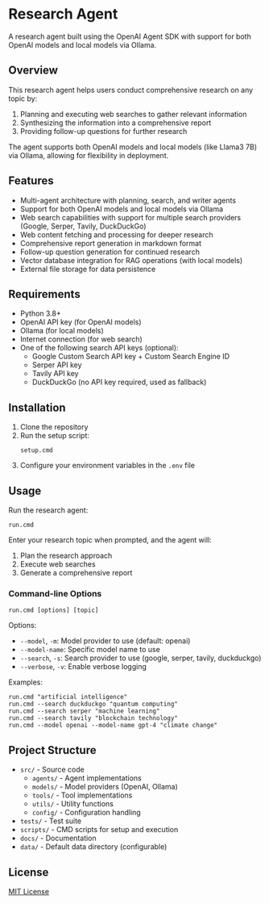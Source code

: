 # Research Agent

A research agent built using the OpenAI Agent SDK with support for both OpenAI models and local models via Ollama.

## Overview

This research agent helps users conduct comprehensive research on any topic by:
1. Planning and executing web searches to gather relevant information
2. Synthesizing the information into a comprehensive report
3. Providing follow-up questions for further research

The agent supports both OpenAI models and local models (like Llama3 7B) via Ollama, allowing for flexibility in deployment.

## Features

- Multi-agent architecture with planning, search, and writer agents
- Support for both OpenAI models and local models via Ollama
- Web search capabilities with support for multiple search providers (Google, Serper, Tavily, DuckDuckGo)
- Web content fetching and processing for deeper research
- Comprehensive report generation in markdown format
- Follow-up question generation for continued research
- Vector database integration for RAG operations (with local models)
- External file storage for data persistence

## Requirements

- Python 3.8+
- OpenAI API key (for OpenAI models)
- Ollama (for local models)
- Internet connection (for web search)
- One of the following search API keys (optional):
  - Google Custom Search API key + Custom Search Engine ID
  - Serper API key
  - Tavily API key
  - DuckDuckGo (no API key required, used as fallback)

## Installation

1. Clone the repository
2. Run the setup script:
   ```
   setup.cmd
   ```
3. Configure your environment variables in the `.env` file

## Usage

Run the research agent:
```
run.cmd
```

Enter your research topic when prompted, and the agent will:
1. Plan the research approach
2. Execute web searches
3. Generate a comprehensive report

### Command-line Options

```
run.cmd [options] [topic]
```

Options:
- `--model`, `-m`: Model provider to use (default: openai)
- `--model-name`: Specific model name to use
- `--search`, `-s`: Search provider to use (google, serper, tavily, duckduckgo)
- `--verbose`, `-v`: Enable verbose logging

Examples:
```
run.cmd "artificial intelligence"
run.cmd --search duckduckgo "quantum computing"
run.cmd --search serper "machine learning"
run.cmd --search tavily "blockchain technology"
run.cmd --model openai --model-name gpt-4 "climate change"
```

## Project Structure

- `src/` - Source code
  - `agents/` - Agent implementations
  - `models/` - Model providers (OpenAI, Ollama)
  - `tools/` - Tool implementations
  - `utils/` - Utility functions
  - `config/` - Configuration handling
- `tests/` - Test suite
- `scripts/` - CMD scripts for setup and execution
- `docs/` - Documentation
- `data/` - Default data directory (configurable)

## License

[MIT License](LICENSE)
